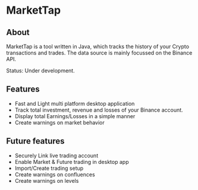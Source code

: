 # MarketTap

## About

MarketTap is a tool written in Java, which tracks the history of your Crypto transactions and trades. The data source is mainly focussed on the Binance API.

Status: Under development.


## Features

- Fast and Light multi platform desktop application 
- Track total investment, revenue and losses of your Binance account. 
- Display total Earnings/Losses in a simple manner
- Create warnings on market behavior

## Future features

- Securely Link live trading account
- Enable Market & Future trading in desktop app
- Import/Create trading setup
- Create warnings on confluences
- Create warnings on levels
